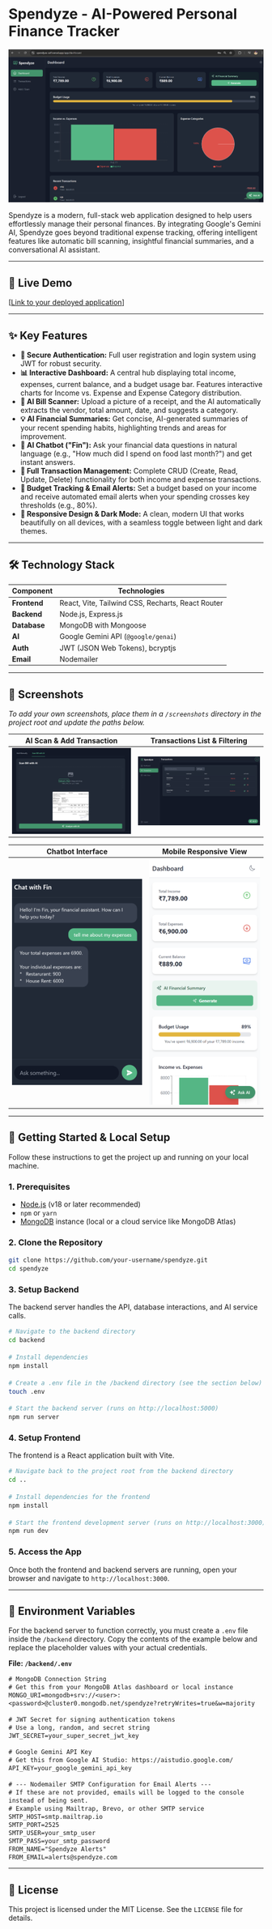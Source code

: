 
# Spendyze - AI-Powered Personal Finance Tracker

![Spendyze Dashboard](./screenshots/spendyze-dashboard.png)

Spendyze is a modern, full-stack web application designed to help users effortlessly manage their personal finances. By integrating Google's Gemini AI, Spendyze goes beyond traditional expense tracking, offering intelligent features like automatic bill scanning, insightful financial summaries, and a conversational AI assistant.

---

## 🚀 Live Demo

[[Link to your deployed application](https://spendyze-self.vercel.app/)]


---

## ✨ Key Features

-   **🔐 Secure Authentication:** Full user registration and login system using JWT for robust security.
-   **📊 Interactive Dashboard:** A central hub displaying total income, expenses, current balance, and a budget usage bar. Features interactive charts for Income vs. Expense and Expense Category distribution.
-   **🤖 AI Bill Scanner:** Upload a picture of a receipt, and the AI automatically extracts the vendor, total amount, date, and suggests a category.
-   **💡 AI Financial Summaries:** Get concise, AI-generated summaries of your recent spending habits, highlighting trends and areas for improvement.
-   **💬 AI Chatbot ("Fin"):** Ask your financial data questions in natural language (e.g., "How much did I spend on food last month?") and get instant answers.
-   **💸 Full Transaction Management:** Complete CRUD (Create, Read, Update, Delete) functionality for both income and expense transactions.
-   **🔔 Budget Tracking & Email Alerts:** Set a budget based on your income and receive automated email alerts when your spending crosses key thresholds (e.g., 80%).
-   **📱 Responsive Design & Dark Mode:** A clean, modern UI that works beautifully on all devices, with a seamless toggle between light and dark themes.

---

## 🛠️ Technology Stack

| Component      | Technologies                                                                          |
| -------------- | ------------------------------------------------------------------------------------- |
| **Frontend**   | React, Vite, Tailwind CSS, Recharts, React Router                                     |
| **Backend**    | Node.js, Express.js                                                                   |
| **Database**   | MongoDB with Mongoose                                                                 |
| **AI**         | Google Gemini API (`@google/genai`)                                                   |
| **Auth**       | JWT (JSON Web Tokens), bcryptjs                                                       |
| **Email**      | Nodemailer                                                                            |

---

## 📸 Screenshots

*To add your own screenshots, place them in a `/screenshots` directory in the project root and update the paths below.*

| AI Scan & Add Transaction             | Transactions List & Filtering          |
| ------------------------------------- | -------------------------------------- |
| ![Add/Scan Page](./screenshots/add-scan-page.png) | ![Transactions Page](./screenshots/transactions-page.png) |

| Chatbot Interface                       | Mobile Responsive View                |
| --------------------------------------- | ------------------------------------- |
| ![Chatbot](./screenshots/chatbot.png)   | ![Mobile View](./screenshots/mobile-view.png) |


---

## 🔧 Getting Started & Local Setup

Follow these instructions to get the project up and running on your local machine.

### 1. Prerequisites

-   [Node.js](https://nodejs.org/) (v18 or later recommended)
-   `npm` or `yarn`
-   [MongoDB](https://www.mongodb.com/try/download/community) instance (local or a cloud service like MongoDB Atlas)

### 2. Clone the Repository

```bash
git clone https://github.com/your-username/spendyze.git
cd spendyze
```

### 3. Setup Backend

The backend server handles the API, database interactions, and AI service calls.

```bash
# Navigate to the backend directory
cd backend

# Install dependencies
npm install

# Create a .env file in the /backend directory (see the section below)
touch .env

# Start the backend server (runs on http://localhost:5000)
npm run server
```

### 4. Setup Frontend

The frontend is a React application built with Vite.

```bash
# Navigate back to the project root from the backend directory
cd ..

# Install dependencies for the frontend
npm install

# Start the frontend development server (runs on http://localhost:3000)
npm run dev
```

### 5. Access the App

Once both the frontend and backend servers are running, open your browser and navigate to `http://localhost:3000`.

---

## 🔑 Environment Variables

For the backend server to function correctly, you must create a `.env` file inside the `/backend` directory. Copy the contents of the example below and replace the placeholder values with your actual credentials.

**File: `/backend/.env`**

```env
# MongoDB Connection String
# Get this from your MongoDB Atlas dashboard or local instance
MONGO_URI=mongodb+srv://<user>:<password>@cluster0.mongodb.net/spendyze?retryWrites=true&w=majority

# JWT Secret for signing authentication tokens
# Use a long, random, and secret string
JWT_SECRET=your_super_secret_jwt_key

# Google Gemini API Key
# Get this from Google AI Studio: https://aistudio.google.com/
API_KEY=your_google_gemini_api_key

# --- Nodemailer SMTP Configuration for Email Alerts ---
# If these are not provided, emails will be logged to the console instead of being sent.
# Example using Mailtrap, Brevo, or other SMTP service
SMTP_HOST=smtp.mailtrap.io
SMTP_PORT=2525
SMTP_USER=your_smtp_user
SMTP_PASS=your_smtp_password
FROM_NAME="Spendyze Alerts"
FROM_EMAIL=alerts@spendyze.com
```

---

## 📄 License

This project is licensed under the MIT License. See the `LICENSE` file for details.
